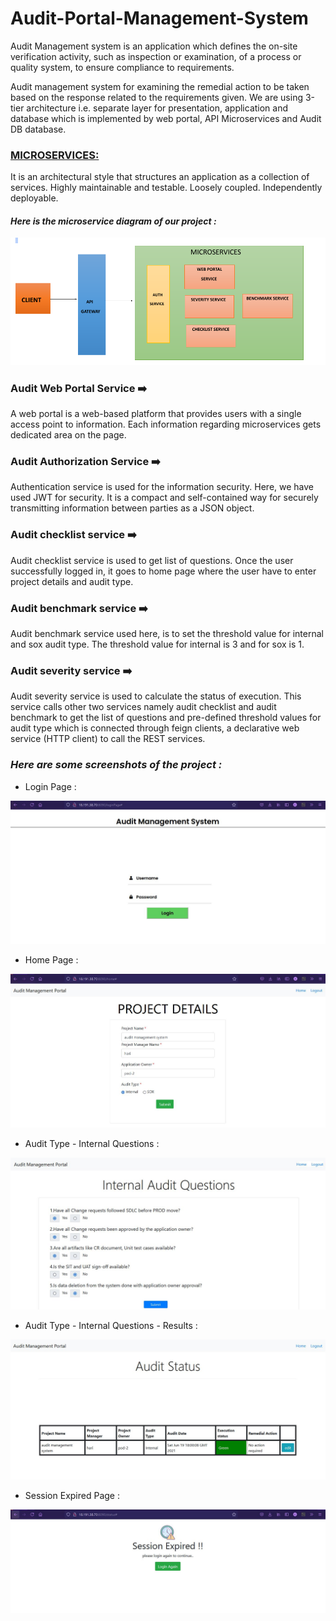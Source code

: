 # Audit-Portal-Management-System

Audit Management system is an application which defines the on-site verification activity, such as inspection or examination, of a process or quality system, to ensure compliance to requirements.
  
Audit management system for examining the remedial action to be taken based on the response related to the requirements given. 
We are using 3-tier architecture i.e. separate layer for presentation, application and database which is implemented by web portal, API Microservices and Audit DB database.
 
### [MICROSERVICES:](https://microservices.io/)

It is an architectural style that structures an application as a collection of services. Highly maintainable and testable. Loosely coupled. Independently deployable.

#### _Here is the microservice diagram of our project :_

![Alt Text](Img/Microservices.png)

### Audit Web Portal Service ➡️

 A web portal is a web-based platform that provides users with a single access point to information. Each information regarding microservices gets dedicated area on the page.
 
### Audit Authorization Service ➡️

Authentication service is used for the information security. Here, we have used JWT for security. It is a compact and self-contained way for securely transmitting information between parties as a JSON object.

### Audit checklist service ➡️

Audit checklist service is used to get list of questions. Once the user successfully logged in, it goes to home page where the user have to enter project details and audit type.

### Audit benchmark service ➡️

Audit benchmark service used here, is to set the threshold value for internal and sox audit type. The threshold value for internal is 3 and for sox is 1.

### Audit severity service ➡️

Audit severity service is used to calculate the status of execution. This service calls other two services namely audit checklist and audit benchmark to get the list of questions and pre-defined threshold values for audit type which is connected through feign clients, a declarative web service (HTTP client) to call the REST services.


### _Here are some screenshots of the project :_


* Login Page :

![Alt Text](Img/loginpage.JPG)

* Home Page :

![Alt Text](Img/home.JPG)

* Audit Type - Internal Questions :

![Alt Text](Img/internal-qs.JPG)

* Audit Type - Internal Questions - Results :

![Alt Text](Img/internal-result.JPG)

* Session Expired Page :

![Alt Text](Img/sessionExpired.JPG)



 
 

